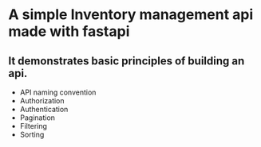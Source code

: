 # A simple Inventory management api made with fastapi

## It demonstrates basic principles of building an api.

- API naming convention
- Authorization
- Authentication
- Pagination
- Filtering
- Sorting
